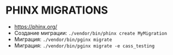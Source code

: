 PHINX MIGRATIONS
================

- https://phinx.org/
- Создание миграции: `./vendor/bin/phinx create MyMigration`
- Миграция: `./vendor/bin/pginx migrate`
- Миграция: `./vendor/bin/pginx migrate -e cass_testing`